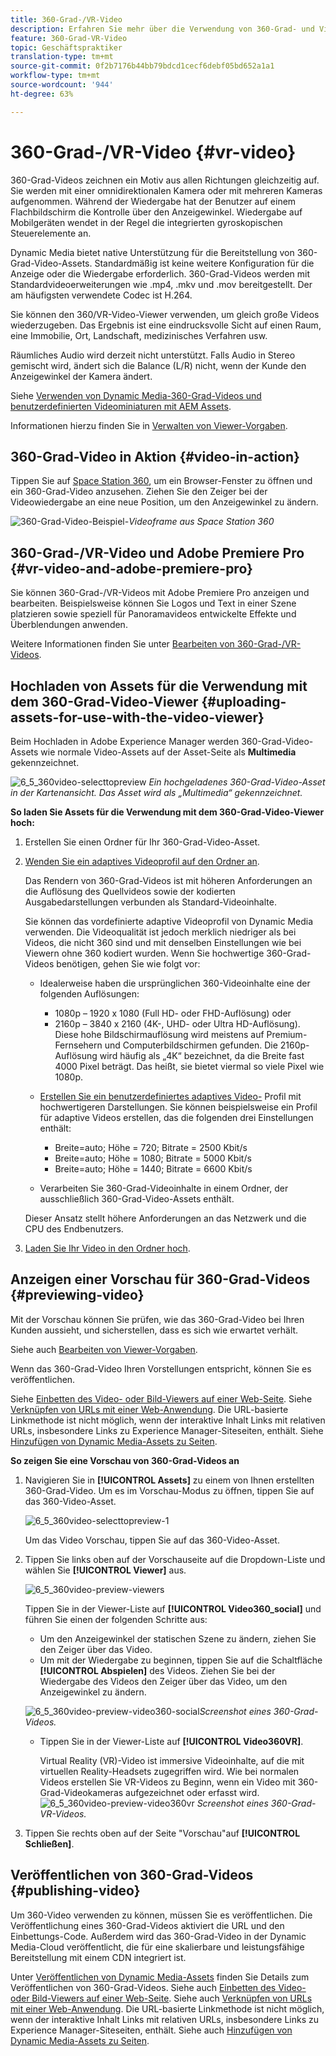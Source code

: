 ```yaml
---
title: 360-Grad-/VR-Video
description: Erfahren Sie mehr über die Verwendung von 360-Grad- und Virtual Reality (VR)-Videos in Dynamic Media.
feature: 360-Grad-VR-Video
topic: Geschäftspraktiker
translation-type: tm+mt
source-git-commit: 0f2b7176b44bb79bdcd1cecf6debf05bd652a1a1
workflow-type: tm+mt
source-wordcount: '944'
ht-degree: 63%

---
```



# 360-Grad-/VR-Video {#vr-video}

360-Grad-Videos zeichnen ein Motiv aus allen Richtungen gleichzeitig auf. Sie werden mit einer omnidirektionalen Kamera oder mit mehreren Kameras aufgenommen. Während der Wiedergabe hat der Benutzer auf einem Flachbildschirm die Kontrolle über den Anzeigewinkel. Wiedergabe auf Mobilgeräten wendet in der Regel die integrierten gyroskopischen Steuerelemente an.

Dynamic Media bietet native Unterstützung für die Bereitstellung von 360-Grad-Video-Assets. Standardmäßig ist keine weitere Konfiguration für die Anzeige oder die Wiedergabe erforderlich. 360-Grad-Videos werden mit Standardvideoerweiterungen wie .mp4, .mkv und .mov bereitgestellt. Der am häufigsten verwendete Codec ist H.264.

Sie können den 360/VR-Video-Viewer verwenden, um gleich große Videos wiederzugeben. Das Ergebnis ist eine eindrucksvolle Sicht auf einen Raum, eine Immobilie, Ort, Landschaft, medizinisches Verfahren usw.

Räumliches Audio wird derzeit nicht unterstützt. Falls Audio in Stereo gemischt wird, ändert sich die Balance (L/R) nicht, wenn der Kunde den Anzeigewinkel der Kamera ändert.

Siehe [Verwenden von Dynamic Media-360-Grad-Videos und benutzerdefinierten Videominiaturen mit AEM Assets](https://experienceleague.adobe.com/docs/experience-manager-learn/assets/dynamic-media/dynamic-media-360-video-custom-thumbnail-feature-video-use.html#dynamic-media).

Informationen hierzu finden Sie in [Verwalten von Viewer-Vorgaben](/help/assets/dynamic-media/managing-viewer-presets.md).

## 360-Grad-Video in Aktion  {#video-in-action}

Tippen Sie auf [Space Station 360](http://mobiletest.scene7.com/s7viewers/html5/Video360Viewer.html?asset=Viewers/space_station_360-AVS), um ein Browser-Fenster zu öffnen und ein 360-Grad-Video anzusehen. Ziehen Sie den Zeiger bei der Videowiedergabe an eine neue Position, um den Anzeigewinkel zu ändern.

![360-Grad-Video-Beispiel](assets/6_5_360videoiss_simplified.png)-*Videoframe aus Space Station 360*

## 360-Grad-/VR-Video und Adobe Premiere Pro {#vr-video-and-adobe-premiere-pro}

Sie können 360-Grad-/VR-Videos mit Adobe Premiere Pro anzeigen und bearbeiten. Beispielsweise können Sie Logos und Text in einer Szene platzieren sowie speziell für Panoramavideos entwickelte Effekte und Überblendungen anwenden.

Weitere Informationen finden Sie unter [Bearbeiten von 360-Grad-/VR-Videos](https://helpx.adobe.com/de/premiere-pro/how-to/edit-360-vr-video.html).

## Hochladen von Assets für die Verwendung mit dem 360-Grad-Video-Viewer {#uploading-assets-for-use-with-the-video-viewer}

Beim Hochladen in Adobe Experience Manager werden 360-Grad-Video-Assets wie normale Video-Assets auf der Asset-Seite als **Multimedia** gekennzeichnet.

![6_5_360video-selecttopreview](assets/6_5_360video-selecttopreview.png)
*Ein hochgeladenes 360-Grad-Video-Asset in der Kartenansicht. Das Asset wird als „Multimedia“ gekennzeichnet.*

**So laden Sie Assets für die Verwendung mit dem 360-Grad-Video-Viewer hoch:**

1. Erstellen Sie einen Ordner für Ihr 360-Grad-Video-Asset.
1. [Wenden Sie ein adaptives Videoprofil auf den Ordner an](/help/assets/dynamic-media/video-profiles.md#applying-a-video-profile-to-folders).

   Das Rendern von 360-Grad-Videos ist mit höheren Anforderungen an die Auflösung des Quellvideos sowie der kodierten Ausgabedarstellungen verbunden als Standard-Videoinhalte.

   Sie können das vordefinierte adaptive Videoprofil von Dynamic Media verwenden. Die Videoqualität ist jedoch merklich niedriger als bei Videos, die nicht 360 sind und mit denselben Einstellungen wie bei Viewern ohne 360 kodiert wurden. Wenn Sie hochwertige 360-Grad-Videos benötigen, gehen Sie wie folgt vor:

   * Idealerweise haben die ursprünglichen 360-Videoinhalte eine der folgenden Auflösungen:

      * 1080p – 1920 x 1080 (Full HD- oder FHD-Auflösung) oder
      * 2160p – 3840 x 2160 (4K-, UHD- oder Ultra HD-Auflösung). Diese hohe Bildschirmauflösung wird meistens auf Premium-Fernsehern und Computerbildschirmen gefunden. Die 2160p-Auflösung wird häufig als „4K“ bezeichnet, da die Breite fast 4000 Pixel beträgt. Das heißt, sie bietet viermal so viele Pixel wie 1080p.
   * [Erstellen Sie ein benutzerdefiniertes adaptives Video-](/help/assets/dynamic-media/video-profiles.md#creating-a-video-encoding-profile-for-adaptive-streaming) Profil mit hochwertigeren Darstellungen. Sie können beispielsweise ein Profil für adaptive Videos erstellen, das die folgenden drei Einstellungen enthält:

      * Breite=auto; Höhe = 720; Bitrate = 2500 Kbit/s
      * Breite=auto; Höhe = 1080; Bitrate = 5000 Kbit/s
      * Breite=auto; Höhe = 1440; Bitrate = 6600 Kbit/s
   * Verarbeiten Sie 360-Grad-Videoinhalte in einem Ordner, der ausschließlich 360-Grad-Video-Assets enthält.

   Dieser Ansatz stellt höhere Anforderungen an das Netzwerk und die CPU des Endbenutzers.

1. [Laden Sie Ihr Video in den Ordner hoch](/help/assets/manage-video-assets.md#upload-and-preview-video-assets).

<!--

## Overriding the default aspect ratio of 360 videos  {#overriding-the-default-aspect-ratio-of-videos}

For an uploaded asset to qualify as a 360 video that you intend to use with the 360 Video viewer, the asset must have an aspect ratio of 2.

By default, AEM detects video as "360" if its aspect ratio (width/height) is 2.0. If you are an Administrator, you can override the default aspect ratio setting of 2 by setting the optional `s7video360AR` property in CRXDE Lite at the following:

* `/conf/global/settings/cloudconfigs/dmscene7/jcr:content`

  * **Property type**: Double
  * **Value**: floating-point aspect ratio, default 2.0.

After you set this property, it takes effect immediately on both existing videos and newly uploaded videos.

The aspect ratio applies to 360 video assets for the asset details page and the [Video 360 Media WCM component](/help/assets/dynamic-media/adding-dynamic-media-assets-to-pages.md#dynamic-media-components).

Start by uploading 360 Videos.

-->

## Anzeigen einer Vorschau für 360-Grad-Videos {#previewing-video}

Mit der Vorschau können Sie prüfen, wie das 360-Grad-Video bei Ihren Kunden aussieht, und sicherstellen, dass es sich wie erwartet verhält.

Siehe auch [Bearbeiten von Viewer-Vorgaben](/help/assets/dynamic-media/managing-viewer-presets.md#editing-viewer-presets).

Wenn das 360-Grad-Video Ihren Vorstellungen entspricht, können Sie es veröffentlichen.

Siehe [Einbetten des Video- oder Bild-Viewers auf einer Web-Seite](/help/assets/dynamic-media/embed-code.md).
Siehe [Verknüpfen von URLs mit einer Web-Anwendung](/help/assets/dynamic-media/linking-urls-to-yourwebapplication.md). Die URL-basierte Linkmethode ist nicht möglich, wenn der interaktive Inhalt Links mit relativen URLs, insbesondere Links zu Experience Manager-Siteseiten, enthält.
Siehe [Hinzufügen von Dynamic Media-Assets zu Seiten](/help/assets/dynamic-media/adding-dynamic-media-assets-to-pages.md).

**So zeigen Sie eine Vorschau von 360-Grad-Videos an**

1. Navigieren Sie in **[!UICONTROL Assets]** zu einem von Ihnen erstellten 360-Grad-Video. Um es im Vorschau-Modus zu öffnen, tippen Sie auf das 360-Video-Asset.

   ![6_5_360video-selecttopreview-1](assets/6_5_360video-selecttopreview-1.png)

   Um das Video Vorschau, tippen Sie auf das 360-Video-Asset.

1. Tippen Sie links oben auf der Vorschauseite auf die Dropdown-Liste und wählen Sie **[!UICONTROL Viewer]** aus.

   ![6_5_360video-preview-viewers](assets/6_5_360video-preview-viewers.png)

   Tippen Sie in der Viewer-Liste auf **[!UICONTROL Video360_social]** und führen Sie einen der folgenden Schritte aus:

   * Um den Anzeigewinkel der statischen Szene zu ändern, ziehen Sie den Zeiger über das Video.
   * Um mit der Wiedergabe zu beginnen, tippen Sie auf die Schaltfläche **[!UICONTROL Abspielen]** des Videos. Ziehen Sie bei der Wiedergabe des Videos den Zeiger über das Video, um den Anzeigewinkel zu ändern.

   ![6_5_360video-preview-video360-social ](assets/6_5_360video-preview-video360-social.png)*Screenshot eines 360-Grad-Videos.*

   * Tippen Sie in der Viewer-Liste auf **[!UICONTROL Video360VR]**.

      Virtual Reality (VR)-Video ist immersive Videoinhalte, auf die mit virtuellen Reality-Headsets zugegriffen wird. Wie bei normalen Videos erstellen Sie VR-Videos zu Beginn, wenn ein Video mit 360-Grad-Videokameras aufgezeichnet oder erfasst wird.
   ![6_5_360video-preview-video360vr](assets/6_5_360video-preview-video360vr.png)
   *Screenshot eines 360-Grad-VR-Videos.*

1. Tippen Sie rechts oben auf der Seite &quot;Vorschau&quot;auf **[!UICONTROL Schließen]**.

## Veröffentlichen von 360-Grad-Videos {#publishing-video}

Um 360-Video verwenden zu können, müssen Sie es veröffentlichen. Die Veröffentlichung eines 360-Grad-Videos aktiviert die URL und den Einbettungs-Code. Außerdem wird das 360-Grad-Video in der Dynamic Media-Cloud veröffentlicht, die für eine skalierbare und leistungsfähige Bereitstellung mit einem CDN integriert ist.

Unter [Veröffentlichen von Dynamic Media-Assets](/help/assets/dynamic-media/publishing-dynamicmedia-assets.md) finden Sie Details zum Veröffentlichen von 360-Grad-Videos.
Siehe auch [Einbetten des Video- oder Bild-Viewers auf einer Web-Seite](/help/assets/dynamic-media/embed-code.md).
Siehe auch [Verknüpfen von URLs mit einer Web-Anwendung](/help/assets/dynamic-media/linking-urls-to-yourwebapplication.md). Die URL-basierte Linkmethode ist nicht möglich, wenn der interaktive Inhalt Links mit relativen URLs, insbesondere Links zu Experience Manager-Siteseiten, enthält.
Siehe auch [Hinzufügen von Dynamic Media-Assets zu Seiten](/help/assets/dynamic-media/adding-dynamic-media-assets-to-pages.md).
